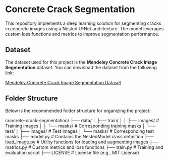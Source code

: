# Concrete Crack Segmentation

This repository implements a deep learning solution for segmenting cracks in concrete images using a Nested U-Net architecture. The model leverages custom loss functions and metrics to improve segmentation performance.

## Dataset

The dataset used for this project is the **Mendeley Concrete Crack Image Segmentation** dataset. You can download the dataset from the following link:

[Mendeley Concrete Crack Image Segmentation Dataset](https://data.mendeley.com/datasets/2kr7r7v5s9/1)

## Folder Structure

Below is the recommended folder structure for organizing the project:

concrete-crack-segmentation/
├── data/
│   ├── train/
│   │   ├── images/         # Training images
│   │   └── masks/          # Corresponding training masks
│   └── test/
│       ├── images/         # Test images
│       └── masks/          # Corresponding test masks
├── model.py                # Contains the NestedModel class definition
├── load_image.py           # Utility functions for loading and augmenting images
├── matrics.py              # Custom metrics and loss functions
├── train.py                # Training and evaluation script
├── LICENSE                 # License file (e.g., MIT License)
